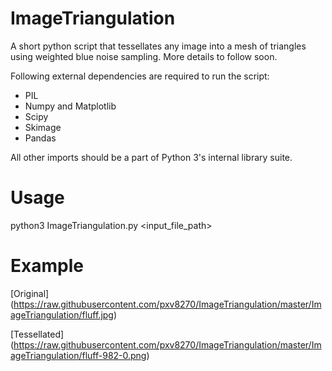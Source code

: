 # ImageTriangulation
A short python script that tessellates any image into a mesh of triangles using weighted blue noise sampling. More details to follow soon.

Following external dependencies are required to run the script:
- PIL
- Numpy and Matplotlib
- Scipy
- Skimage
- Pandas

All other imports should be a part of Python 3's internal library suite. 

# Usage
python3 ImageTriangulation.py <input_file_path>

# Example

[Original] (https://raw.githubusercontent.com/pxv8270/ImageTriangulation/master/ImageTriangulation/fluff.jpg)

[Tessellated] (https://raw.githubusercontent.com/pxv8270/ImageTriangulation/master/ImageTriangulation/fluff-982-0.png)
